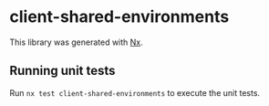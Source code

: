 # client-shared-environments

This library was generated with [Nx](https://nx.dev).


## Running unit tests

Run `nx test client-shared-environments` to execute the unit tests.

